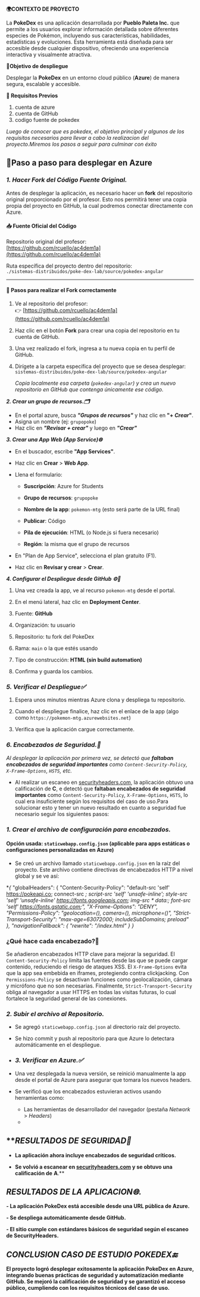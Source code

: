 **🌍CONTEXTO DE PROYECTO**

La **PokeDex** es una aplicación desarrollada por **Pueblo Paleta Inc.** que permite a los usuarios explorar información detallada sobre diferentes especies de Pokémon, incluyendo sus características, habilidades, estadísticas y evoluciones. Esta herramienta está diseñada para ser accesible desde cualquier dispositivo, ofreciendo una experiencia interactiva y visualmente atractiva.

🎯**Objetivo de despliegue**

Desplegar la **PokeDex** en un entorno cloud público (**Azure**) de manera segura, escalable y accesible.

**🔧 Requisitos Previos**
 1. cuenta de azure
 2. cuenta de GitHub 
 3. codigo fuente de pokedex
 
 
*Luego de conocer que es pokedex, el objetivo principal y algunos de los requisitos necesarios para llevar a cabo la realizacion del proyecto.Miremos los pasos a seguir para culminar con éxito*

## **🚀Paso a paso para desplegar en Azure**

### *1. Hacer Fork del Código Fuente Original.*

Antes de desplegar la aplicación, es necesario hacer un **fork** del repositorio original proporcionado por el profesor. Esto nos permitirá tener una copia propia del proyecto en GitHub, la cual podremos conectar directamente con Azure.

#### 📥 Fuente Oficial del Código

Repositorio original del profesor:  
[https://github.com/rcuello/ac4dem1a](https://github.com/rcuello/ac4dem1a)

Ruta específica del proyecto dentro del repositorio:  
`./sistemas-distribuidos/poke-dex-lab/source/pokedex-angular`

----------

#### 🧭 Pasos para realizar el Fork correctamente

1.  Ve al repositorio del profesor:  
    👉 [https://github.com/rcuello/ac4dem1a](https://github.com/rcuello/ac4dem1a)
    
2.  Haz clic en el botón **Fork** para crear una copia del repositorio en tu cuenta de GitHub.
    
3.  Una vez realizado el fork, ingresa a tu nueva copia en tu perfil de GitHub.
    
4.  Dirígete a la carpeta específica del proyecto que se desea desplegar:  
    `sistemas-distribuidos/poke-dex-lab/source/pokedex-angular`
   
       *Copia localmente esa carpeta (`pokedex-angular`) y crea un nuevo repositorio en GitHub que contenga únicamente ese código.*
       
***2.  Crear un grupo de recursos.🗂️***
 -    En el portal azure, busca  ***"Grupos de recursos"***  y haz clic en  **"+ *Crear*"**.
 -   Asigna un nombre (ej:  `grupopoke`) 
 -   Haz clic en  *****"Revisar + crear"*****  y luego en  ***"Crear"***
 
***3. Crear una App Web (App Service)🌐***
-   En el buscador, escribe **"App Services"**.
    
-   Haz clic en **Crear** > **Web App**.
    
-   Llena el formulario:
    
    -   **Suscripción**: Azure for Students
        
    -   **Grupo de recursos**: `grupopoke`
        
    -   **Nombre de la app**: `pokemon-mtg` (esto será parte de la URL final)
        
    -   **Publicar**: Código
        
    -   **Pila de ejecución**: HTML (o Node.js si fuera necesario)
        
    -   **Región**: la misma que el grupo de recursos
        
-   En "Plan de App Service", selecciona el plan gratuito (F1).
    
-   Haz clic en **Revisar y crear** > **Crear**.

***4. Configurar el Despliegue desde GitHub  ⚙️🚀***

1.  Una vez creada la app, ve al recurso `pokemon-mtg` desde el portal.
    
2.  En el menú lateral, haz clic en **Deployment Center**.
    
3.  Fuente: **GitHub**
    
4.  Organización: tu usuario
    
5.  Repositorio: tu fork del PokeDex
    
6.  Rama: `main` o la que estés usando
    
7.  Tipo de construcción: **HTML (sin build automation)**
    
8.  Confirma y guarda los cambios.
### *5. Verificar el Despliegue✅*
1.  Espera unos minutos mientras Azure clona y despliega tu repositorio.
    
2.  Cuando el despliegue finalice, haz clic en el enlace de la app (algo como `https://pokemon-mtg.azurewebsites.net`)
    
3.  Verifica que la aplicación cargue correctamente.
### *6. Encabezados de Seguridad.🔐*

  *Al desplegar la aplicación por primera vez, se detectó que **faltaban encabezados de seguridad importantes** como `Content-Security-Policy`, `X-Frame-Options`, `HSTS`, etc.*
    
-   Al realizar un escaneo en [securityheaders.com](https://securityheaders.com), la aplicación obtuvo una calificación de **C**, e detectó que **faltaban encabezados de seguridad importantes** como `Content-Security-Policy`, `X-Frame-Options`, `HSTS`, lo cual era insuficiente según los requisitos del caso de uso.Para solucionar esto y tener un nuevo resultado en cuanto a seguridad fue necesario seguir los siguientes pasos:

### *1. Crear el archivo de configuración para encabezados.*

#### Opción usada: `staticwebapp.config.json` **(aplicable para apps estáticas o configuraciones personalizadas en Azure)**

-   Se creó un archivo llamado `staticwebapp.config.json` en la raíz del proyecto.
Este archivo contiene directivas de encabezados HTTP a nivel global y se ve así:


**{*
  "globalHeaders": {
    "Content-Security-Policy": "default-src 'self' https://pokeapi.co; connect-src *; script-src 'self' 'unsafe-inline'; style-src 'self' 'unsafe-inline' https://fonts.googleapis.com; img-src * data:; font-src 'self' https://fonts.gstatic.com;",
    "X-Frame-Options": "DENY",
    "Permissions-Policy": "geolocation=(), camera=(), microphone=()",
    "Strict-Transport-Security": "max-age=63072000; includeSubDomains; preload"
  },
  "navigationFallback": {
    "rewrite": "/index.html"
  }
}*
### ¿Qué hace cada encabezado?📝

Se añadieron encabezados HTTP clave para mejorar la seguridad. El `Content-Security-Policy` limita las fuentes desde las que se puede cargar contenido, reduciendo el riesgo de ataques XSS. El `X-Frame-Options` evita que la app sea embebida en iframes, protegiendo contra clickjacking. Con `Permissions-Policy` se desactivan funciones como geolocalización, cámara y micrófono que no son necesarias. Finalmente, `Strict-Transport-Security` obliga al navegador a usar HTTPS en todas las visitas futuras, lo cual fortalece la seguridad general de las conexiones.
### *2. Subir el archivo al Repositorio.*

-   Se agregó `staticwebapp.config.json` al directorio raíz del proyecto.
    
-   Se hizo commit y push al repositorio para que Azure lo detectara automáticamente en el despliegue.
- ### ***3. Verificar en Azure.✅***

-   Una vez desplegada la nueva versión, se reinició manualmente la app desde el portal de Azure para asegurar que tomara los nuevos headers.
    
-   Se verificó que los encabezados estuvieran activos usando herramientas como:
    
    -   Las herramientas de desarrollador del navegador (pestaña _Network_ > _Headers_)
    -   
## *****RESULTADOS DE SEGURIDAD🔐***

   - **La aplicación ahora incluye encabezados de seguridad críticos.**
    
-   **Se volvió a escanear en [securityheaders.com](https://securityheaders.com) y se obtuvo una calificación de** **A**.**
        
   
##  ***RESULTADOS DE LA APLICACION🌐.***

**-   La aplicación PokeDex está accesible desde una URL pública de Azure.**
    
**-   Se despliega automáticamente desde GitHub.**
    
**-   El sitio cumple con estándares básicos de seguridad según el escaneo de SecurityHeaders.**


## *****CONCLUSION CASO DE ESTUDIO POKEDEX**🔚*** 

**El proyecto logró desplegar exitosamente la aplicación PokeDex en Azure, integrando buenas prácticas de seguridad y automatización mediante GitHub. Se mejoró la calificación de seguridad y se garantizó el acceso público, cumpliendo con los requisitos técnicos del caso de uso.**



   
   



